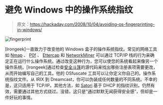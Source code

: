 # 避免 Windows 中的操作系统指纹

> 原文：<https://hackaday.com/2008/10/04/avoiding-os-fingerprinting-in-windows/>

![](img/dad3330780d1f74a3dcb409b5126b650.png "fingerprint")

[Irongeek]一直致力于改变他的 Windows 盒子的操作系统指纹。常见的网络工具如 [Nmap](http://nmap.org/) 、 [P0f](http://lcamtuf.coredump.cx/p0f.shtml) 、 [Ettercap](http://ettercap.sourceforge.net/) 和 [NetworkMiner](http://networkminer.wiki.sourceforge.net/NetworkMiner) 可以通过 TCP/IP 栈的行为来确定正在运行什么操作系统。通过改变这种行为，您可以使您的系统看起来像另一个操作系统。[Irongeek]通过检查[安全斗篷](http://www.securiteam.com/tools/5MP052KI0A.html)的源代码来找出哪些注册表项需要更改，从而开始编写自己的工具。他的 OSfuscate 工具可以让你定义你自己的。操作系统指纹文件。从 IRIX 到 Dreamcast，你可以伪装成任何数量的不同系统。不幸的是，这只适用于 TCP/IP。其他方法，如 [Satori](http://myweb.cableone.net/xnih/mortalx.htm) 基于 DHCP 的指纹识别，仍然有效，需要通过其他方式绕过。没错，这只是“通过默默无闻获得安全感”，但却是一件好玩的事情。